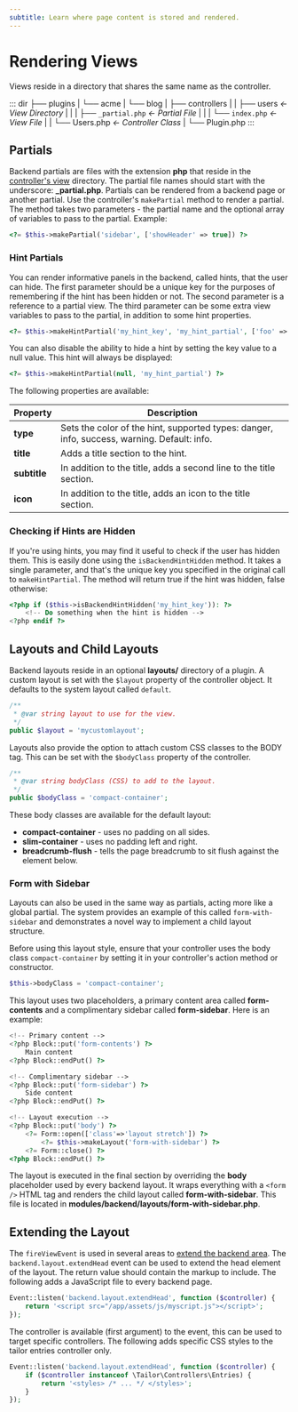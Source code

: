 ```yaml
---
subtitle: Learn where page content is stored and rendered.
---
```

# Rendering Views

Views reside in a directory that shares the same name as the controller.

::: dir
├── plugins
|   └── acme
|       └── blog
|           ├── controllers
|           |   ├── users  _← View Directory_
|           |   |   ├── `_partial.php`  _← Partial File_
|           |   |   └── `index.php`  _← View File_
|           |   └── Users.php  _← Controller Class_
|           └── Plugin.php
:::

## Partials

Backend partials are files with the extension **php** that reside in the [controller's view](./controllers.md) directory. The partial file names should start with the underscore: **_partial.php**. Partials can be rendered from a backend page or another partial. Use the controller's `makePartial` method to render a partial. The method takes two parameters - the partial name and the optional array of variables to pass to the partial. Example:

```php
<?= $this->makePartial('sidebar', ['showHeader' => true]) ?>
```

### Hint Partials

You can render informative panels in the backend, called hints, that the user can hide. The first parameter should be a unique key for the purposes of remembering if the hint has been hidden or not. The second parameter is a reference to a partial view. The third parameter can be some extra view variables to pass to the partial, in addition to some hint properties.

```php
<?= $this->makeHintPartial('my_hint_key', 'my_hint_partial', ['foo' => 'bar']) ?>
```

You can also disable the ability to hide a hint by setting the key value to a null value. This hint will always be displayed:

```php
<?= $this->makeHintPartial(null, 'my_hint_partial') ?>
```

The following properties are available:

Property | Description
------------- | -------------
**type** | Sets the color of the hint, supported types: danger, info, success, warning. Default: info.
**title** | Adds a title section to the hint.
**subtitle** | In addition to the title, adds a second line to the title section.
**icon** | In addition to the title, adds an icon to the title section.

### Checking if Hints are Hidden

If you're using hints, you may find it useful to check if the user has hidden them. This is easily done using the `isBackendHintHidden` method. It takes a single parameter, and that's the unique key you specified in the original call to `makeHintPartial`. The method will return true if the hint was hidden, false otherwise:

```php
<?php if ($this->isBackendHintHidden('my_hint_key')): ?>
    <!-- Do something when the hint is hidden -->
<?php endif ?>
```

## Layouts and Child Layouts

Backend layouts reside in an optional **layouts/** directory of a plugin. A custom layout is set with the `$layout` property of the controller object. It defaults to the system layout called  `default`.

```php
/**
 * @var string layout to use for the view.
 */
public $layout = 'mycustomlayout';
```

Layouts also provide the option to attach custom CSS classes to the BODY tag. This can be set with the `$bodyClass` property of the controller.

```php
/**
 * @var string bodyClass (CSS) to add to the layout.
 */
public $bodyClass = 'compact-container';
```

These body classes are available for the default layout:

- **compact-container** - uses no padding on all sides.
- **slim-container** - uses no padding left and right.
- **breadcrumb-flush** - tells the page breadcrumb to sit flush against the element below.

### Form with Sidebar

Layouts can also be used in the same way as partials, acting more like a global partial. The system provides an example of this called `form-with-sidebar` and demonstrates a novel way to implement a child layout structure.

Before using this layout style, ensure that your controller uses the body class `compact-container` by setting it in your controller's action method or constructor.

```php
$this->bodyClass = 'compact-container';
```

This layout uses two placeholders, a primary content area called **form-contents** and a complimentary sidebar called **form-sidebar**. Here is an example:

```php
<!-- Primary content -->
<?php Block::put('form-contents') ?>
    Main content
<?php Block::endPut() ?>

<!-- Complimentary sidebar -->
<?php Block::put('form-sidebar') ?>
    Side content
<?php Block::endPut() ?>

<!-- Layout execution -->
<?php Block::put('body') ?>
    <?= Form::open(['class'=>'layout stretch']) ?>
        <?= $this->makeLayout('form-with-sidebar') ?>
    <?= Form::close() ?>
<?php Block::endPut() ?>
```

The layout is executed in the final section by overriding the **body** placeholder used by every backend layout. It wraps everything with a `<form />` HTML tag and renders the child layout called **form-with-sidebar**. This file is located in **modules/backend/layouts/form-with-sidebar.php**.

## Extending the Layout

The `fireViewEvent` is used in several areas to [extend the backend area](../extending.md). The `backend.layout.extendHead` event can be used to extend the head element of the layout. The return value should contain the markup to include. The following adds a JavaScript file to every backend page.

```php
Event::listen('backend.layout.extendHead', function ($controller) {
    return '<script src="/app/assets/js/myscript.js"></script>';
});
```

The controller is available (first argument) to the event, this can be used to target specific controllers. The following adds specific CSS styles to the tailor entries controller only.

```php
Event::listen('backend.layout.extendHead', function ($controller) {
    if ($controller instanceof \Tailor\Controllers\Entries) {
        return '<styles> /* ... */ </styles>';
    }
});
```
